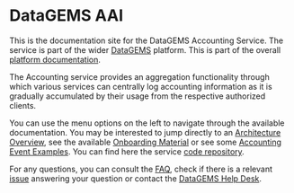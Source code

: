 # DataGEMS AAI

This is the documentation site for the DataGEMS Accounting Service. The service is part of the wider [DataGEMS](https://datagems.eu/) platform. This is part of the overall [platform documentation](https://datagems-eosc.github.io/).

The Accounting service provides an aggregation functionality through which various services can centrally log accounting information as it is gradually accumulated by their usage from the respective authorized clients.

You can use the menu options on the left to navigate through the available documentation. You may be interested to jump directly to an [Architecture Overview](architecture.md), see the available [Onboarding Material](onboarding.md) or see some [Accounting Event Examples](event-overview.md). You can find here the service [code repository](https://github.com/datagems-eosc/dg-accounting).

For any questions, you can consult the [FAQ](faq.md), check if there is a relevant [issue](https://github.com/datagems-eosc/dg-accounting/issues) answering your question or contact the [DataGEMS Help Desk](https://datagems.eu/contact-us/).
